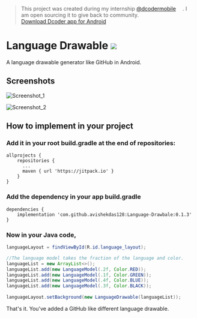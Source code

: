 > This project was created during my internship <a href="https://dcoder.tech/" target="_blank">@dcodermobile</a>
<kbd><img src="https://play-lh.googleusercontent.com/PWUsRLZ8fawBOdTjMrSWwa6-EBpzOguNIlvqxepMRFmBD8eTq8UPGj2241I2qFF1Eg=s360-rw" width="14" height="14" /></kbd>.
I am open sourcing it to give back to community. 
> <br/><a href="https://play.google.com/store/apps/details?id=com.paprbit.dcoder" target="_blank">Download Dcoder app for Android</a>

# Language Drawable [![](https://jitpack.io/v/avishekdas128/Language-Drawbale.svg)](https://jitpack.io/#avishekdas128/Language-Drawbale)
A language drawable generator like GitHub in Android.

## Screenshots
![Screenshot_1](https://user-images.githubusercontent.com/43132866/106358279-41000600-6331-11eb-950e-58c18d01ab5a.png)

![Screenshot_2](https://user-images.githubusercontent.com/43132866/106358280-42313300-6331-11eb-8fa6-5c7cb81ee41d.png)


## How to implement in your project
### Add it in your root build.gradle at the end of repositories:
```
allprojects {
    repositories {
      ...
      maven { url 'https://jitpack.io' }
    }
}
```
### Add the dependency in your app build.gradle
```
dependencies {
	implementation 'com.github.avishekdas128:Language-Drawbale:0.1.3'
}
```
### Now in your Java code,
```JAVA
languageLayout = findViewById(R.id.language_layout);

//The language model takes the fraction of the language and color.
languageList = new ArrayList<>();
languageList.add(new LanguageModel(.2f, Color.RED));
languageList.add(new LanguageModel(.1f, Color.GREEN));
languageList.add(new LanguageModel(.4f, Color.BLUE));
languageList.add(new LanguageModel(.3f, Color.BLACK));
  
languageLayout.setBackground(new LanguageDrawable(languageList));
```

That's it. You've added a GitHub like different language drawable.
